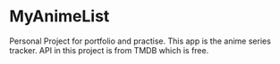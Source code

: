 # MyAnimeList
 Personal Project for portfolio and practise. This app is the anime series tracker. API in this project is from TMDB which is free.
